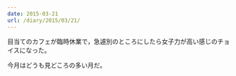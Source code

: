 ```yaml
---
date: 2015-03-21
url: /diary/2015/03/21/
---
```


目当てのカフェが臨時休業で，急遽別のところにしたら女子力が高い感じのチョイスになった。

今月はどうも見どころの多い月だ。